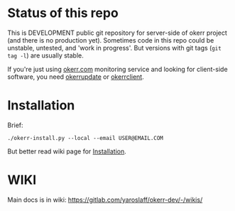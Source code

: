 # Status of this repo
This is DEVELOPMENT public git repository for server-side of okerr project (and there is no production yet). 
Sometimes code in this repo could be unstable, untested, and 'work in progress'. 
But versions with git tags (`git tag -l`) are usually stable.

If you're just using [okerr.com](https://okerr.com/) monitoring service and looking for client-side software, you need 
[okerrupdate](https://gitlab.com/yaroslaff/okerrupdate) or [okerrclient](https://gitlab.com/yaroslaff/okerrclient).

# Installation
Brief:
```shell
./okerr-install.py --local --email USER@EMAIL.COM
```

But better read wiki page for [Installation](https://gitlab.com/yaroslaff/okerr-dev/-/wikis/Install).

# WIKI
Main docs is in wiki:
https://gitlab.com/yaroslaff/okerr-dev/-/wikis/